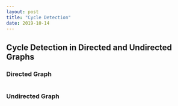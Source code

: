 ```yaml
---
layout: post
title: "Cycle Detection"
date: 2019-10-14
---
```


## Cycle Detection in Directed and Undirected Graphs

### Directed Graph
```

```

### Undirected Graph


